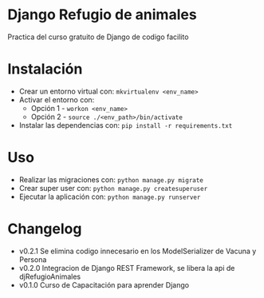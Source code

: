 # Django Refugio de animales
Practica del curso gratuito de Django de codigo facilito


# Instalación
- Crear un entorno virtual con: ```mkvirtualenv <env_name>```
- Activar el entorno con:
    - Opción 1 -  ```workon <env_name>```
    - Opción 2  - ```source ./<env_path>/bin/activate```
- Instalar las dependencias con: ```pip install -r requirements.txt```

# Uso
- Realizar las migraciones con: ```python manage.py migrate```
- Crear super user con: ```python manage.py createsuperuser```
- Ejecutar la aplicación con: ```python manage.py runserver```

# Changelog
 - v0.2.1 Se elimina codigo innecesario en los ModelSerializer de Vacuna y Persona
 - v0.2.0 Integracion de Django REST Framework, se libera la api de djRefugioAnimales
 - v0.1.0 Curso de Capacitación para aprender Django